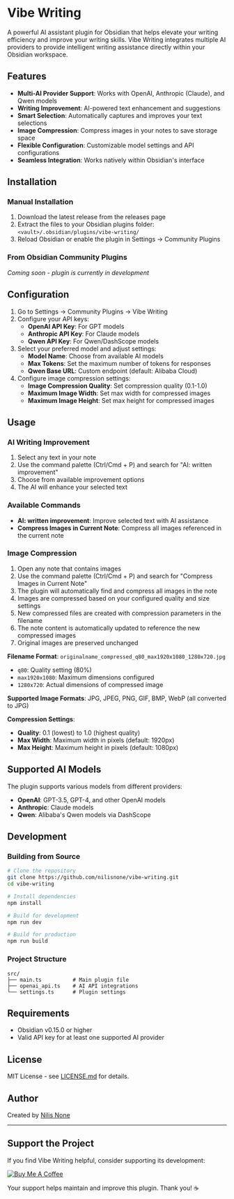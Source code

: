 # Vibe Writing

A powerful AI assistant plugin for Obsidian that helps elevate your writing efficiency and improve your writing skills. Vibe Writing integrates multiple AI providers to provide intelligent writing assistance directly within your Obsidian workspace.

## Features

- **Multi-AI Provider Support**: Works with OpenAI, Anthropic (Claude), and Qwen models
- **Writing Improvement**: AI-powered text enhancement and suggestions
- **Smart Selection**: Automatically captures and improves your text selections
- **Image Compression**: Compress images in your notes to save storage space
- **Flexible Configuration**: Customizable model settings and API configurations
- **Seamless Integration**: Works natively within Obsidian's interface

## Installation

### Manual Installation

1. Download the latest release from the releases page
2. Extract the files to your Obsidian plugins folder: `<vault>/.obsidian/plugins/vibe-writing/`
3. Reload Obsidian or enable the plugin in Settings → Community Plugins

### From Obsidian Community Plugins

*Coming soon - plugin is currently in development*

## Configuration

1. Go to Settings → Community Plugins → Vibe Writing
2. Configure your API keys:
   - **OpenAI API Key**: For GPT models
   - **Anthropic API Key**: For Claude models  
   - **Qwen API Key**: For Qwen/DashScope models
3. Select your preferred model and adjust settings:
   - **Model Name**: Choose from available AI models
   - **Max Tokens**: Set the maximum number of tokens for responses
   - **Qwen Base URL**: Custom endpoint (default: Alibaba Cloud)
4. Configure image compression settings:
   - **Image Compression Quality**: Set compression quality (0.1-1.0)
   - **Maximum Image Width**: Set max width for compressed images
   - **Maximum Image Height**: Set max height for compressed images

## Usage

### AI Writing Improvement

1. Select any text in your note
2. Use the command palette (Ctrl/Cmd + P) and search for "AI: written improvement"
3. Choose from available improvement options
4. The AI will enhance your selected text

### Available Commands

- **AI: written improvement**: Improve selected text with AI assistance
- **Compress Images in Current Note**: Compress all images referenced in the current note

### Image Compression

1. Open any note that contains images
2. Use the command palette (Ctrl/Cmd + P) and search for "Compress Images in Current Note"
3. The plugin will automatically find and compress all images in the note
4. Images are compressed based on your configured quality and size settings
5. New compressed files are created with compression parameters in the filename
6. The note content is automatically updated to reference the new compressed images
7. Original images are preserved unchanged

**Filename Format**: `originalname_compressed_q80_max1920x1080_1280x720.jpg`
- `q80`: Quality setting (80%)
- `max1920x1080`: Maximum dimensions configured
- `1280x720`: Actual dimensions of compressed image

**Supported Image Formats**: JPG, JPEG, PNG, GIF, BMP, WebP (all converted to JPG)

**Compression Settings**:
- **Quality**: 0.1 (lowest) to 1.0 (highest quality)
- **Max Width**: Maximum width in pixels (default: 1920px)
- **Max Height**: Maximum height in pixels (default: 1080px)

## Supported AI Models

The plugin supports various models from different providers:

- **OpenAI**: GPT-3.5, GPT-4, and other OpenAI models
- **Anthropic**: Claude models
- **Qwen**: Alibaba's Qwen models via DashScope

## Development

### Building from Source

```bash
# Clone the repository
git clone https://github.com/nilisnone/vibe-writing.git
cd vibe-writing

# Install dependencies
npm install

# Build for development
npm run dev

# Build for production
npm run build
```

### Project Structure

```
src/
├── main.ts          # Main plugin file
├── openai_api.ts    # AI API integrations
└── settings.ts      # Plugin settings
```

## Requirements

- Obsidian v0.15.0 or higher
- Valid API key for at least one supported AI provider

## License

MIT License - see [LICENSE.md](LICENSE.md) for details.

## Author

Created by [Nilis None](https://github.com/nilisnone)

---

## Support the Project

If you find Vibe Writing helpful, consider supporting its development:

[![Buy Me A Coffee](https://cdn.buymeacoffee.com/buttons/v2/default-violet.png)](https://buymeacoffee.com/nilisnone)

Your support helps maintain and improve this plugin. Thank you! ☕